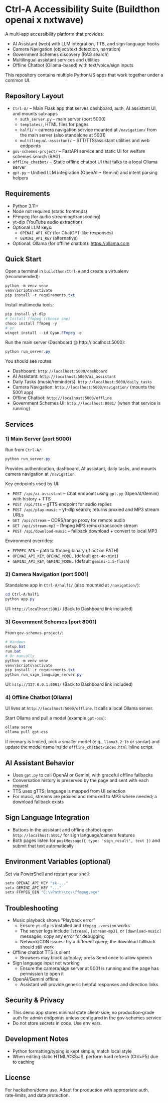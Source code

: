 # Ctrl‑A Accessibility Suite (Buildthon openai x nxtwave)

A multi‑app accessibility platform that provides:
- AI Assistant (web) with LLM integration, TTS, and sign‑language hooks
- Camera Navigation (object/text detection, narration)
- Government Schemes discovery (RAG search)
- Multilingual assistant services and utilities
- Offline Chatbot (Ollama-based) with text/voice/sign inputs

This repository contains multiple Python/JS apps that work together under a common UI.

## Repository Layout

- `Ctrl-A/` – Main Flask app that serves dashboard, auth, AI assistant UI, and mounts sub‑apps
  - `auth_server.py` – main server (port 5000)
  - `templates/`, HTML files for pages
  - `half1/` – camera navigation service mounted at `/navigation/` from the main server (also standalone at 5001)
  - `multilingual-assistant/` – STT/TTS/assistant utilities and web endpoints
- `gov-schemes-project/` – FastAPI service and static UI for welfare schemes search (RAG)
- `offline_chatbot/` – Static offline chatbot UI that talks to a local Ollama server
- `gpt.py` – Unified LLM integration (OpenAI + Gemini) and intent parsing helpers

## Requirements

- Python 3.11+
- Node not required (static frontends)
- FFmpeg (for audio streaming/transcoding)
- yt-dlp (YouTube audio extraction)
- Optional LLM keys:
  - `OPENAI_API_KEY` (for ChatGPT‑like responses)
  - `GEMINI_API_KEY` (alternative)
- Optional: Ollama (for offline chatbot): https://ollama.com

## Quick Start

Open a terminal in `buildthon/Ctrl-A` and create a virtualenv (recommended):

```powershell
python -m venv venv
venv\Scripts\activate
pip install -r requirements.txt
```

Install multimedia tools:

```powershell
pip install yt-dlp
# Install ffmpeg (choose one)
choco install ffmpeg -y
# or
winget install --id Gyan.FFmpeg -e
```

Run the main server (Dashboard @ http://localhost:5000):

```powershell
python run_server.py
```

You should see routes:
- Dashboard: `http://localhost:5000/dashboard`
- AI Assistant: `http://localhost:5000/ai_assistant`
- Daily Tasks (music/reminders): `http://localhost:5000/daily_tasks`
- Camera Navigation: `http://localhost:5000/navigation/` (mounts the 5001 app)
- Offline Chatbot: `http://localhost:5000/offline`
- Government Schemes UI: `http://localhost:8001/` (when that service is running)

## Services

### 1) Main Server (port 5000)
Run from `Ctrl-A/`:
```powershell
python run_server.py
```
Provides authentication, dashboard, AI assistant, daily tasks, and mounts camera navigation at `/navigation`.

Key endpoints used by UI:
- `POST /api/ai-assistant` – Chat endpoint using `gpt.py` (OpenAI/Gemini) with history + TTS
- `POST /api/tts` – gTTS endpoint for audio replies
- `POST /api/play-music` – yt-dlp search; returns proxied and MP3 stream URLs
- `GET /api/stream` – CORS/range proxy for remote audio
- `GET /api/stream-mp3` – ffmpeg MP3 remux/transcode stream
- `POST /api/download-music` – fallback download + convert to local MP3

Environment overrides:
- `FFMPEG_BIN` – path to ffmpeg binary (if not on PATH)
- `OPENAI_API_KEY`, `OPENAI_MODEL` (default `gpt-4o-mini`)
- `GEMINI_API_KEY`, `GEMINI_MODEL` (default `gemini-1.5-flash`)

### 2) Camera Navigation (port 5001)
Standalone app in `Ctrl-A/half1/` (also mounted at `/navigation/`):
```powershell
cd Ctrl-A/half1
python app.py
```
UI: `http://localhost:5001/` (Back to Dashboard link included)

### 3) Government Schemes (port 8001)
From `gov-schemes-project/`:
```powershell
# Windows
setup.bat
run.bat
# Or manually
python -m venv venv
venv\Scripts\activate
pip install -r requirements.txt
python run_sign_language_server.py
```
UI: `http://127.0.0.1:8001/` (Back to Dashboard link included)

### 4) Offline Chatbot (Ollama)
UI lives at `http://localhost:5000/offline`. It calls a local Ollama server.

Start Ollama and pull a model (example `gpt-oss`):
```powershell
ollama serve
ollama pull gpt-oss
```
If memory is limited, pick a smaller model (e.g., `llama3.2:1b` or similar) and update the model name inside `offline_chatbot/index.html` inline script.

## AI Assistant Behavior

- Uses `gpt.py` to call OpenAI or Gemini, with graceful offline fallbacks
- Conversation history is preserved by the page and sent with each request
- TTS uses gTTS; language is mapped from UI selection
- For music, streams are proxied and remuxed to MP3 where needed; a download fallback exists

## Sign Language Integration

- Buttons in the assistant and offline chatbot open `http://localhost:5001/` for sign language/camera features
- Both pages listen for `postMessage({ type: 'sign_result', text })` and submit that text automatically

## Environment Variables (optional)

Set via PowerShell and restart your shell:
```powershell
setx OPENAI_API_KEY "sk-..."
setx GEMINI_API_KEY "..."
setx FFMPEG_BIN "C:\\Path\\to\\ffmpeg.exe"
```

## Troubleshooting

- Music playback shows “Playback error”
  - Ensure `yt-dlp` is installed and `ffmpeg -version` works
  - The server logs include `[stream]`, `[stream-mp3]`, or `[download-music]` messages; copy any error for debugging
  - Network/CDN issues: try a different query; the download fallback should still work
- Offline chatbot TTS is silent
  - Browsers may block autoplay; press Send once to allow speech
- Sign language input not working
  - Ensure the camera/sign server at 5001 is running and the page has permission to open it
- OpenAI/Gemini offline
  - Assistant will provide generic helpful responses and direction links

## Security & Privacy

- This demo app stores minimal state client-side; no production‑grade auth for admin endpoints unless configured in the gov‑schemes service
- Do not store secrets in code. Use env vars.

## Development Notes

- Python formatting/typing is kept simple; match local style
- When editing static HTML/CSS/JS, perform hard refresh (Ctrl+F5) due to caching

## License

For hackathon/demo use. Adapt for production with appropriate auth, rate‑limits, and data protection.
